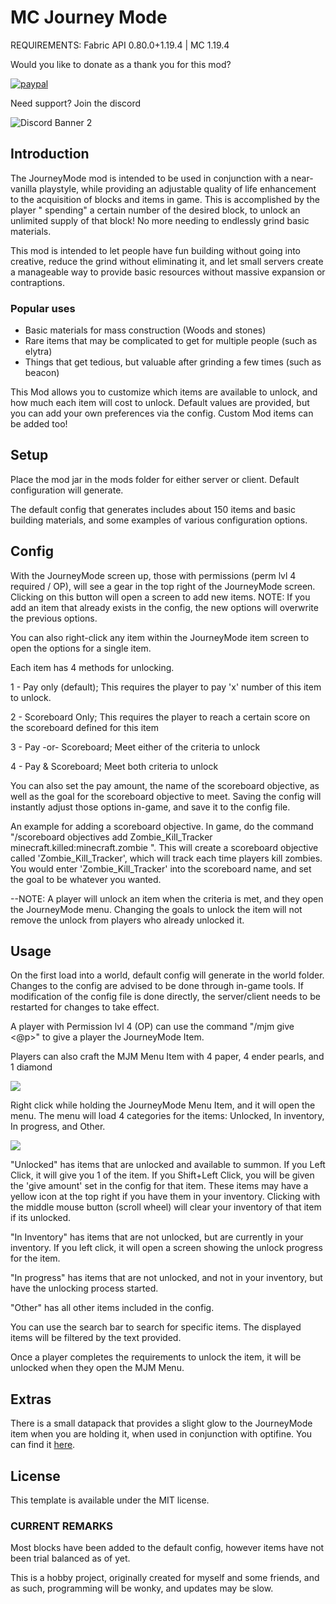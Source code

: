 # MC Journey Mode

REQUIREMENTS: Fabric API 0.80.0+1.19.4 | MC 1.19.4

Would you like to donate as a thank you for this mod?

[![paypal](https://www.paypalobjects.com/en_US/i/btn/btn_donate_LG.gif)](https://www.paypal.com/cgi-bin/webscr?cmd=_s-xclick&hosted_button_id=Y8VAGKEDWKDGQ)

Need support? Join the discord

![Discord Banner 2](https://discordapp.com/api/guilds/965017631855902810/widget.png?style=banner2)

## Introduction

The JourneyMode mod is intended to be used in conjunction with a near-vanilla playstyle, while providing an adjustable
quality of life enhancement to the acquisition of blocks and items in game. This is accomplished by the player "
spending" a certain number of the desired block, to unlock an unlimited supply of that block! No more needing to
endlessly grind basic materials.

This mod is intended to let people have fun building without going into creative, reduce the grind without eliminating
it, and let small servers create a manageable way to provide basic resources without massive expansion or contraptions.

### Popular uses

* Basic materials for mass construction (Woods and stones)
* Rare items that may be complicated to get for multiple people (such as elytra)
* Things that get tedious, but valuable after grinding a few times (such as beacon)

This Mod allows you to customize which items are available to unlock, and how much each item will cost to unlock.
Default values are provided, but you can add your own preferences via the config. Custom Mod items can be added too! 

## Setup

Place the mod jar in the mods folder for either server or client. Default configuration will generate.

The default config that generates includes about 150 items and basic building materials, and some examples of various configuration options.

## Config
With the JourneyMode screen up, those with permissions (perm lvl 4 required / OP), will see a gear in the top right of the JourneyMode screen.
Clicking on this button will open a screen to add new items. NOTE: If you add an item that already exists in the config, the new options will overwrite the previous options.

You can also right-click any item within the JourneyMode item screen to open the options for a single item.

Each item has 4 methods for unlocking. 

1 - Pay only (default); This requires the player to pay 'x' number of this item to unlock. 

2 - Scoreboard Only; This requires the player to reach a certain score on the scoreboard defined for this item

3 - Pay -or- Scoreboard; Meet either of the criteria to unlock

4 - Pay & Scoreboard; Meet both criteria to unlock

You can also set the pay amount, the name of the scoreboard objective, as well as the goal for the scoreboard objective to meet.
Saving the config will instantly adjust those options in-game, and save it to the config file.

An example for adding a scoreboard objective. In game, do the command "/scoreboard objectives add Zombie_Kill_Tracker minecraft.killed:minecraft.zombie
". This will create a scoreboard objective called 'Zombie_Kill_Tracker', which will track each time players kill zombies. You would enter 'Zombie_Kill_Tracker' into the scoreboard name, and set the goal to be whatever you wanted.

--NOTE: A player will unlock an item when the criteria is met, and they open the JourneyMode menu. Changing the goals to unlock the item will not remove the unlock from players who already unlocked it.

## Usage

On the first load into a world, default config will generate in the world folder. Changes to the config are advised to be done through in-game tools. If modification of the config file is done directly, the server/client needs to be restarted for changes to take effect.

A player with Permission lvl 4 (OP) can use the command "/mjm give <@p>" to give a player the JourneyMode Item.

Players can also craft the MJM Menu Item with 4 paper, 4 ender pearls, and 1 diamond

<img src="https://github.com/eternalfragment/mcjourneymode/blob/master/src/main/resources/imgs/mjm_recipe.png">

Right click while holding the JourneyMode Menu Item, and it will open the menu. The menu will load 4 categories for the items: Unlocked, In inventory, In progress, and Other.

<img src="https://github.com/eternalfragment/mcjourneymode/blob/master/src/main/resources/imgs/mjm_gui.png">

"Unlocked" has items that are unlocked and available to summon. If you Left Click, it will give you 1 of the item. If you Shift+Left Click, you will be given the 'give amount' set in the config for that item. These items may have a yellow icon at the top right if you have them in your inventory. Clicking with the middle mouse button (scroll wheel) will clear your inventory of that item if its unlocked.

"In Inventory" has items that are not unlocked, but are currently in your inventory. If you left click, it will open a screen showing the unlock progress for the item.

"In progress" has items that are not unlocked, and not in your inventory, but have the unlocking process started. 

"Other" has all other items included in the config.

You can use the search bar to search for specific items. The displayed items will be filtered by the text provided.

Once a player completes the requirements to unlock the item, it will be unlocked when they open the MJM Menu.

## Extras
There is a small datapack that provides a slight glow to the JourneyMode item when you are holding it, when used in conjunction with optifine. You can find it [here](https://github.com/eternalfragment/mcjourneymode/blob/master/mjm_resource_pack.zip).

## License

This template is available under the MIT license.

### CURRENT REMARKS
Most blocks have been added to the default config, however items have not been trial balanced as of yet.

This is a hobby project, originally created for myself and some friends, and as such, programming will be wonky, and updates may be slow.